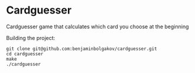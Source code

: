 # Cardguesser

Cardguesser game that calculates which card you choose at the beginning

Building the project:

```
git clone git@github.com:benjaminbolgakov/cardguesser.git
cd cardguesser
make
./cardguesser
```
